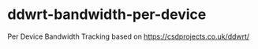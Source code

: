 # ddwrt-bandwidth-per-device
Per Device Bandwidth Tracking based on https://csdprojects.co.uk/ddwrt/
